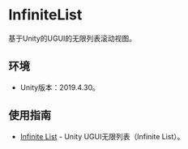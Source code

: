 ﻿# InfiniteList

基于Unity的UGUI的无限列表滚动视图。

## 环境

- Unity版本：2019.4.30。

## 使用指南

- [Infinite List](https://wanderer.blog.csdn.net/article/details/109118582) - Unity UGUI无限列表（Infinite List）。